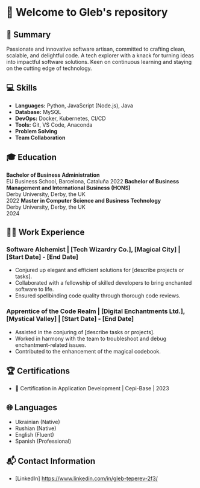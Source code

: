 # 🚀 Welcome to Gleb's repository 

## 🌟 Summary

Passionate and innovative software artisan, committed to crafting clean, scalable, and delightful code. A tech explorer with a knack for turning ideas into impactful software solutions. Keen on continuous learning and staying on the cutting edge of technology.

## 💻 Skills

- **Languages:** Python, JavaScript (Node.js), Java
- **Database:** MySQL
- **DevOps:** Docker, Kubernetes, CI/CD
- **Tools:** Git, VS Code, Anaconda
- **Problem Solving**
- **Team Collaboration**

## 🎓 Education

**Bachelor of Business Administration**  
EU Business School, Barcelona, Cataluña 
2022 
**Bachelor of Business Management and International Business (HONS)**  
Derby University, Derby, the UK  
2022
**Master in Computer Science and Business Technology**  
Derby University, Derby, the UK  
2024

## 👨‍💻 Work Experience

### Software Alchemist | [Tech Wizardry Co.], [Magical City] | [Start Date] - [End Date]

- Conjured up elegant and efficient solutions for [describe projects or tasks].
- Collaborated with a fellowship of skilled developers to bring enchanted software to life.
- Ensured spellbinding code quality through thorough code reviews.

### Apprentice of the Code Realm | [Digital Enchantments Ltd.], [Mystical Valley] | [Start Date] - [End Date]

- Assisted in the conjuring of [describe tasks or projects].
- Worked in harmony with the team to troubleshoot and debug enchantment-related issues.
- Contributed to the enhancement of the magical codebook.


## 🏆 Certifications

- 📜 Certification in Application Development | Cepi-Base | 2023


## 🌐 Languages

- Ukrainian (Native)
- Rushian (Native)
- English (Fluent)
- Spanish (Professional)


## 📬 Contact Information

- [LinkedIn] https://www.linkedin.com/in/gleb-teperev-2f3/




